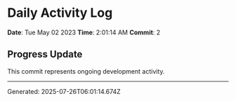 # Daily Activity Log

**Date**: Tue May 02 2023
**Time**: 2:01:14 AM
**Commit**: 2

## Progress Update

This commit represents ongoing development activity.

---
Generated: 2025-07-26T06:01:14.674Z
